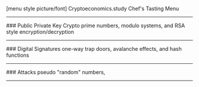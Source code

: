 [menu style picture/font]
Cryptoeconomics.study Chef's Tasting Menu
<hr>
### Public Private Key Crypto
prime numbers, modulo systems, and RSA style encryption/decryption
<hr>
### Digital Signatures
one-way trap doors, avalanche effects, and hash functions
<hr>
### Attacks
pseudo "random" numbers, 
<hr>
